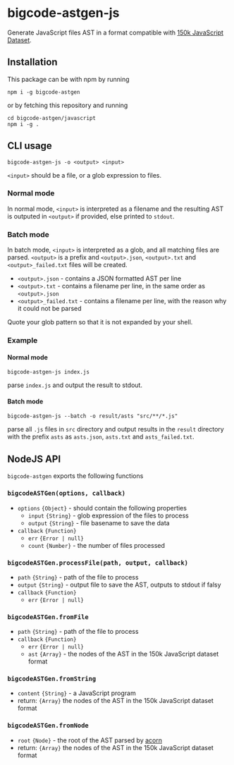 # bigcode-astgen-js

Generate JavaScript files AST in a format compatible with [150k JavaScript Dataset][1].

## Installation

This package can be with npm by running

```
npm i -g bigcode-astgen
```

or by fetching this repository and running

```
cd bigcode-astgen/javascript
npm i -g .
```

## CLI usage

```
bigcode-astgen-js -o <output> <input>
```

`<input>` should be a file, or a glob expression to files.

### Normal mode

In normal mode, `<input>` is interpreted as a filename and the resulting AST
is outputed in `<output>` if provided, else printed to `stdout`.

### Batch mode

In batch mode, `<input>` is interpreted as a glob, and all matching files
are parsed. `<output>` is a prefix and `<output>.json`, `<output>.txt` and
`<output>_failed.txt` files will be created.

* `<output>.json` - contains a JSON formatted AST per line
* `<output>.txt` - contains a filename per line, in the same order as `<output>.json`
* `<output>_failed.txt` - contains a filename per line, with the reason why it could not
 be parsed

Quote your glob pattern so that it is not expanded by your shell.

### Example

#### Normal mode

```
bigcode-astgen-js index.js
```

parse `index.js` and output the result to stdout.

#### Batch mode

```
bigcode-astgen-js --batch -o result/asts "src/**/*.js"
```

parse all `.js` files in `src` directory and output results in the `result` directory
with the prefix `asts` as `asts.json`, `asts.txt` and `asts_failed.txt`.

## NodeJS API

`bigcode-astgen` exports the following functions

### `bigcodeASTGen(options, callback)`

* `options` `{Object}` - should contain the following properties
  * `input` `{String}` - glob expression of the files to process
  * `output` `{String}` - file basename to save the data
* `callback` `{Function}`
  * `err` `{Error | null}`
  * `count` `{Number}` - the number of files processed

### `bigcodeASTGen.processFile(path, output, callback)`

* `path` `{String}` - path of the file to process
* `output` `{String}` - output file to save the AST, outputs to stdout if falsy
* `callback` `{Function}`
  * `err` `{Error | null}`

### `bigcodeASTGen.fromFile`

* `path` `{String}` - path of the file to process
* `callback` `{Function}`
  * `err` `{Error | null}`
  * `ast` `{Array}` - the nodes of the AST in the 150k JavaScript dataset format

### `bigcodeASTGen.fromString`

* `content` `{String}` - a JavaScript program
* return: `{Array}` the nodes of the AST in the 150k JavaScript dataset format

### `bigcodeASTGen.fromNode`

* `root` `{Node}` - the root of the AST parsed by [acorn][2]
* return: `{Array}` the nodes of the AST in the 150k JavaScript dataset format

[1]: http://www.srl.inf.ethz.ch/js150.php
[2]: https://github.com/ternjs/acorn
